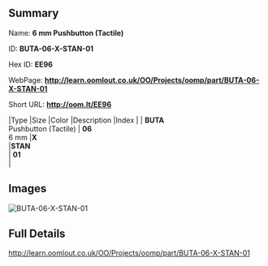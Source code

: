 

## Summary
 
Name: __6 mm Pushbutton (Tactile)__

ID: __BUTA-06-X-STAN-01__

Hex ID: __EE96__

WebPage: __http://learn.oomlout.co.uk/OO/Projects/oomp/part/BUTA-06-X-STAN-01__

Short URL: __http://oom.lt/EE96__


|Type   |Size   |Color   |Description   |Index   |
| __BUTA__ <br>Pushbutton (Tactile)  | __06__<br>6 mm   |__X__<br>    |__STAN__<br>    | __01__<br>  |


## Images
![BUTA-06-X-STAN-01](http://oomlout.com/oomp-gen/parts/BUTA-06-X-STAN-01/BUTA-06-X-STAN-01_420.jpg)

## Full Details

 http://learn.oomlout.co.uk/OO/Projects/oomp/part/BUTA-06-X-STAN-01

